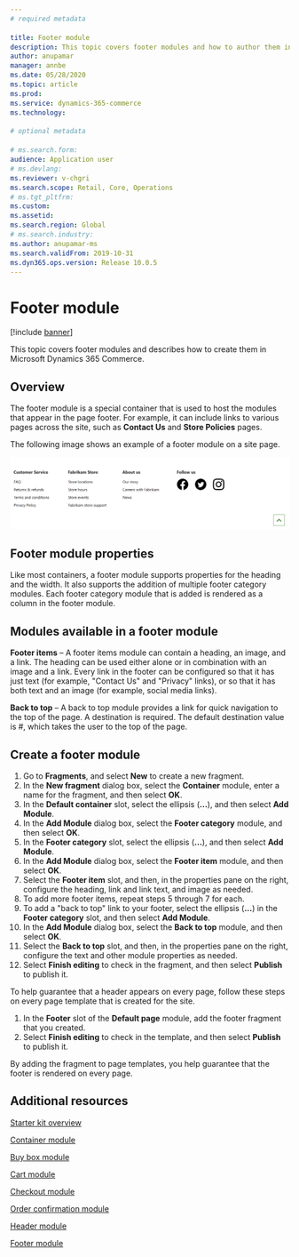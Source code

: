 ```yaml
---
# required metadata

title: Footer module 
description: This topic covers footer modules and how to author them in Dynamics 365 Commerce.
author: anupamar
manager: annbe
ms.date: 05/28/2020
ms.topic: article
ms.prod: 
ms.service: dynamics-365-commerce
ms.technology: 

# optional metadata

# ms.search.form: 
audience: Application user
# ms.devlang: 
ms.reviewer: v-chgri
ms.search.scope: Retail, Core, Operations
# ms.tgt_pltfrm: 
ms.custom: 
ms.assetid: 
ms.search.region: Global
# ms.search.industry: 
ms.author: anupamar-ms
ms.search.validFrom: 2019-10-31
ms.dyn365.ops.version: Release 10.0.5
---
```


# Footer module  

[!include [banner](includes/banner.md)]

This topic covers footer modules and describes how to create them in Microsoft Dynamics 365 Commerce.

## Overview

The footer module is a special container that is used to host the modules that appear in the page footer. For example, it can include links to various pages across the site, such as **Contact Us** and **Store Policies** pages.

The following image shows an example of a footer module on a site page.

![Example of a footer module](./media/ecommerce-footer.PNG)

## Footer module properties 

Like most containers, a footer module supports properties for the heading and the width. It also supports the addition of multiple footer category modules. Each footer category module that is added is rendered as a column in the footer module.

## Modules available in a footer module

**Footer items** – A footer items module can contain a heading, an image, and a link. The heading can be used either alone or in combination with an image and a link. Every link in the footer can be configured so that it has just text (for example, "Contact Us" and "Privacy" links), or so that it has both text and an image (for example, social media links).

**Back to top** – A back to top module provides a link for quick navigation to the top of the page. A destination is required. The default destination value is \#, which takes the user to the top of the page.

## Create a footer module

1. Go to **Fragments**, and select **New** to create a new fragment.
1. In the **New fragment** dialog box, select the **Container** module, enter a name for the fragment, and then select **OK**.
1. In the **Default container** slot, select the ellipsis (**...**), and then select **Add Module**.
1. In the **Add Module** dialog box, select the **Footer category** module, and then select **OK**.
1. In the **Footer category** slot, select the ellipsis (**...**), and then select **Add Module**.
1. In the **Add Module** dialog box, select the **Footer item** module, and then select **OK**.
1. Select the **Footer item** slot, and then, in the properties pane on the right, configure the heading, link and link text, and image as needed.
1. To add more footer items, repeat steps 5 through 7 for each.
1. To add a "back to top" link to your footer, select the ellipsis (**...**) in the **Footer category** slot, and then select **Add Module**.
1. In the **Add Module** dialog box, select the **Back to top** module, and then select **OK**.
1. Select the **Back to top** slot, and then, in the properties pane on the right, configure the text and other module properties as needed.
1. Select **Finish editing** to check in the fragment, and then select **Publish** to publish it.

To help guarantee that a header appears on every page, follow these steps on every page template that is created for the site.

1. In the **Footer** slot of the **Default page** module, add the footer fragment that you created.
1. Select **Finish editing** to check in the template, and then select **Publish** to publish it.

By adding the fragment to page templates, you help guarantee that the footer is rendered on every page.

## Additional resources

[Starter kit overview](starter-kit-overview.md)

[Container module](add-container-module.md)

[Buy box module](add-buy-box.md)

[Cart module](add-cart-module.md)

[Checkout module](add-checkout-module.md)

[Order confirmation module](order-confirmation-module.md)

[Header module](author-header-module.md)

[Footer module](author-footer-module.md)
